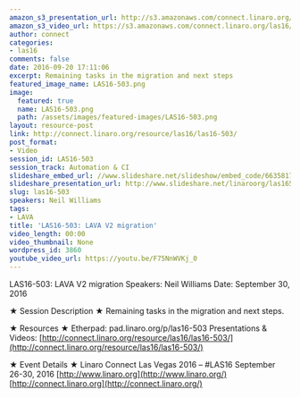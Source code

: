 ```yaml
---
amazon_s3_presentation_url: http://s3.amazonaws.com/connect.linaro.org/las16/Presentations/Friday/LAS16-503%20-%20LAVA%20V2%20migration.pdf
amazon_s3_video_url: https://s3.amazonaws.com/connect.linaro.org/las16/Videos/Friday/LAS16-503%20LAVA%20V2%20migration.mp4
author: connect
categories:
- las16
comments: false
date: 2016-09-20 17:11:06
excerpt: Remaining tasks in the migration and next steps
featured_image_name: LAS16-503.png
image:
  featured: true
  name: LAS16-503.png
  path: /assets/images/featured-images/LAS16-503.png
layout: resource-post
link: http://connect.linaro.org/resource/las16/las16-503/
post_format:
- Video
session_id: LAS16-503
session_track: Automation & CI
slideshare_embed_url: //www.slideshare.net/slideshow/embed_code/66358174
slideshare_presentation_url: http://www.slideshare.net/linaroorg/las16503-lava-v2-migration
slug: las16-503
speakers: Neil Williams
tags:
- LAVA
title: 'LAS16-503: LAVA V2 migration'
video_length: 00:00
video_thumbnail: None
wordpress_id: 3860
youtube_video_url: https://youtu.be/F75NnWVKj_0
---
```


LAS16-503: LAVA V2 migration
Speakers: Neil Williams
Date: September 30, 2016

★ Session Description ★
Remaining tasks in the migration and next steps.

★ Resources ★
Etherpad: pad.linaro.org/p/las16-503
Presentations & Videos: [http://connect.linaro.org/resource/las16/las16-503/](http://connect.linaro.org/resource/las16/las16-503/)

★ Event Details ★
Linaro Connect Las Vegas 2016 – #LAS16
September 26-30, 2016
[http://www.linaro.org](http://www.linaro.org/)
[http://connect.linaro.org](http://connect.linaro.org/)